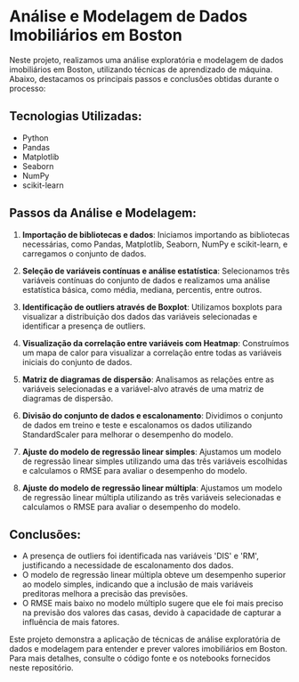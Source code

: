# Análise e Modelagem de Dados Imobiliários em Boston

Neste projeto, realizamos uma análise exploratória e modelagem de dados imobiliários em Boston, utilizando técnicas de aprendizado de máquina. Abaixo, destacamos os principais passos e conclusões obtidas durante o processo:

## Tecnologias Utilizadas:

- Python
- Pandas
- Matplotlib
- Seaborn
- NumPy
- scikit-learn

## Passos da Análise e Modelagem:

1. **Importação de bibliotecas e dados**: Iniciamos importando as bibliotecas necessárias, como Pandas, Matplotlib, Seaborn, NumPy e scikit-learn, e carregamos o conjunto de dados.

2. **Seleção de variáveis contínuas e análise estatística**: Selecionamos três variáveis contínuas do conjunto de dados e realizamos uma análise estatística básica, como média, mediana, percentis, entre outros.

3. **Identificação de outliers através de Boxplot**: Utilizamos boxplots para visualizar a distribuição dos dados das variáveis selecionadas e identificar a presença de outliers.

4. **Visualização da correlação entre variáveis com Heatmap**: Construímos um mapa de calor para visualizar a correlação entre todas as variáveis iniciais do conjunto de dados.

5. **Matriz de diagramas de dispersão**: Analisamos as relações entre as variáveis selecionadas e a variável-alvo através de uma matriz de diagramas de dispersão.

6. **Divisão do conjunto de dados e escalonamento**: Dividimos o conjunto de dados em treino e teste e escalonamos os dados utilizando StandardScaler para melhorar o desempenho do modelo.

7. **Ajuste do modelo de regressão linear simples**: Ajustamos um modelo de regressão linear simples utilizando uma das três variáveis escolhidas e calculamos o RMSE para avaliar o desempenho do modelo.

8. **Ajuste do modelo de regressão linear múltipla**: Ajustamos um modelo de regressão linear múltipla utilizando as três variáveis selecionadas e calculamos o RMSE para avaliar o desempenho do modelo.

## Conclusões:

- A presença de outliers foi identificada nas variáveis 'DIS' e 'RM', justificando a necessidade de escalonamento dos dados.
- O modelo de regressão linear múltipla obteve um desempenho superior ao modelo simples, indicando que a inclusão de mais variáveis preditoras melhora a precisão das previsões.
- O RMSE mais baixo no modelo múltiplo sugere que ele foi mais preciso na previsão dos valores das casas, devido à capacidade de capturar a influência de mais fatores.

Este projeto demonstra a aplicação de técnicas de análise exploratória de dados e modelagem para entender e prever valores imobiliários em Boston. Para mais detalhes, consulte o código fonte e os notebooks fornecidos neste repositório.
